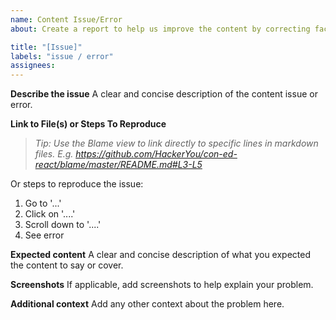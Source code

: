 ```yaml
---
name: Content Issue/Error
about: Create a report to help us improve the content by correcting factual errors, outdated information, and other issues beyond typos and 1-2 line corrections.

title: "[Issue]"
labels: "issue / error"
assignees:
---
```


**Describe the issue**
A clear and concise description of the content issue or error.

**Link to File(s) or Steps To Reproduce**

> _Tip: Use the Blame view to link directly to specific lines in markdown files.
> E.g. https://github.com/HackerYou/con-ed-react/blame/master/README.md#L3-L5_

Or steps to reproduce the issue:

1. Go to '...'
2. Click on '....'
3. Scroll down to '....'
4. See error

**Expected content**
A clear and concise description of what you expected the content to say or cover.

**Screenshots**
If applicable, add screenshots to help explain your problem.

**Additional context**
Add any other context about the problem here.
